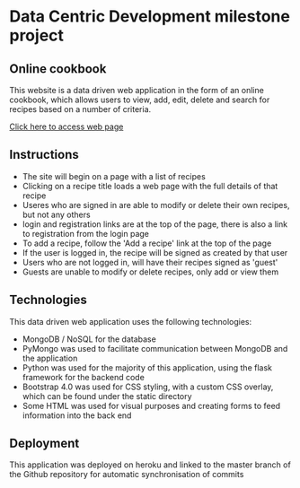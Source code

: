 # Data Centric Development milestone project

## Online cookbook

This website is a data driven web application in the form of an online cookbook,
which allows users to view, add, edit, delete and search for recipes based on a 
number of criteria.

[Click here to access web page](https://dcd-milestone-project.herokuapp.com)

## Instructions

- The site will begin on a page with a list of recipes
- Clicking on a recipe title loads a web page with the full details of that recipe
- Useres who are signed in are able to modify or delete their own recipes, but not any others
- login and registration links are at the top of the page, there is also a link to
    registration from the login page
- To add a recipe, follow the 'Add a recipe' link at the top of the page
- If the user is logged in, the recipe will be signed as created by that user
- Users who are not logged in, will have their recipes signed as 'guest'
- Guests are unable to modify or delete recipes, only add or view them

## Technologies

This data driven web application uses the following technologies:

- MongoDB / NoSQL for the database
- PyMongo was used to facilitate communication between MongoDB and the application
- Python was used for the majority of this application, using the flask framework
    for the backend code
- Bootstrap 4.0 was used for CSS styling, with a custom CSS overlay, which can 
    be found under the static directory
- Some HTML was used for visual purposes and creating forms to feed information 
    into the back end

## Deployment

This application was deployed on heroku and linked to the master branch of the Github
repository for automatic synchronisation of commits